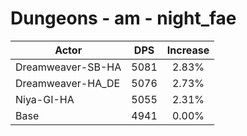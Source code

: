 # Dungeons - am - night_fae
| Actor | DPS | Increase |
|---|:---:|:---:|
|Dreamweaver-SB-HA|5081|2.83%|
|Dreamweaver-HA_DE|5076|2.73%|
|Niya-GI-HA|5055|2.31%|
|Base|4941|0.00%|
